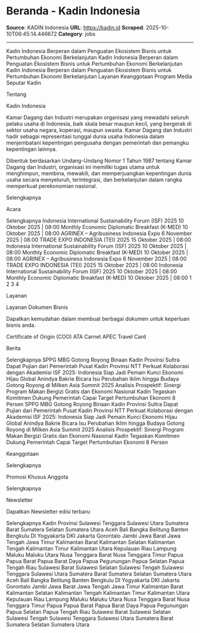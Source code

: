 # Beranda - Kadin Indonesia

**Source**: KADIN Indonesia
**URL**: https://kadin.id
**Scraped**: 2025-10-10T06:45:14.446672
**Category**: jobs

---

Kadin Indonesia
Berperan dalam Penguatan Ekosistem Bisnis untuk Pertumbuhan Ekonomi Berkelanjutan
Kadin Indonesia
Berperan dalam Penguatan Ekosistem Bisnis untuk Pertumbuhan Ekonomi Berkelanjutan
Kadin Indonesia
Berperan dalam Penguatan Ekosistem Bisnis untuk Pertumbuhan Ekonomi Berkelanjutan
Layanan
Keanggotaan
Program
Media
Seputar Kadin

Tentang

Kadin Indonesia

Kamar Dagang dan Industri merupakan organisasi yang mewadahi seluruh pelaku usaha di Indonesia, baik skala besar maupun kecil, yang bergerak di sektor usaha negara, koperasi, maupun swasta. Kamar Dagang dan Industri hadir sebagai representasi tunggal dunia usaha Indonesia dalam menjembatani kepentingan pengusaha dengan pemerintah dan pemangku kepentingan lainnya.

Dibentuk berdasarkan Undang-Undang Nomor 1 Tahun 1987 tentang Kamar Dagang dan Industri, organisasi ini memiliki tugas utama untuk menghimpun, membina, mewakili, dan memperjuangkan kepentingan dunia usaha secara menyeluruh, terintegrasi, dan berkelanjutan dalam rangka memperkuat perekonomian nasional.

Selengkapnya

Acara

Selengkapnya
Indonesia International Sustainability Forum (ISF) 2025
10 Oktober 2025 | 08:00
Monthly Economic Diplomatic Breakfast (K-MED)
10 Oktober 2025 | 08:00
AGRINEX – Agribusiness Indonesia Expo
6 November 2025 | 08:00
TRADE EXPO INDONESIA (TEI) 2025
15 Oktober 2025 | 08:00
Indonesia International Sustainability Forum (ISF) 2025
10 Oktober 2025 | 08:00
Monthly Economic Diplomatic Breakfast (K-MED)
10 Oktober 2025 | 08:00
AGRINEX – Agribusiness Indonesia Expo
6 November 2025 | 08:00
TRADE EXPO INDONESIA (TEI) 2025
15 Oktober 2025 | 08:00
Indonesia International Sustainability Forum (ISF) 2025
10 Oktober 2025 | 08:00
Monthly Economic Diplomatic Breakfast (K-MED)
10 Oktober 2025 | 08:00
1
2
3
4

Layanan

Layanan Dokumen Bisnis

Dapatkan kemudahan dalam membuat berbagai dokumen untuk keperluan bisnis anda.

Certificate of Origin (COO)
ATA Carnet
APEC Travel Card

Berita

Selengkapnya
SPPG MBG Gotong Royong Binaan Kadin Provinsi Sultra Dapat Pujian dari Pemerintah Pusat
Kadin Provinsi NTT Perkuat Kolaborasi dengan Akademisi
ISF 2025: Indonesia Siap Jadi Pemain Kunci Ekonomi Hijau Global
Anindya Bakrie Bicara Isu Perubahan Iklim hingga Budaya Gotong Royong di Milken Asia Summit 2025
Analisis Prospektif: Sinergi Program Makan Bergizi Gratis dan Ekonomi Nasional
Kadin Tegaskan Komitmen Dukung Pemerintah Capai Target Pertumbuhan Ekonomi 8 Persen
SPPG MBG Gotong Royong Binaan Kadin Provinsi Sultra Dapat Pujian dari Pemerintah Pusat
Kadin Provinsi NTT Perkuat Kolaborasi dengan Akademisi
ISF 2025: Indonesia Siap Jadi Pemain Kunci Ekonomi Hijau Global
Anindya Bakrie Bicara Isu Perubahan Iklim hingga Budaya Gotong Royong di Milken Asia Summit 2025
Analisis Prospektif: Sinergi Program Makan Bergizi Gratis dan Ekonomi Nasional
Kadin Tegaskan Komitmen Dukung Pemerintah Capai Target Pertumbuhan Ekonomi 8 Persen

Keanggotaan

Selengkapnya

Promosi Khusus Anggota

Selengkapnya

Newsletter

Dapatkan Newsletter edisi terbaru

Selengkapnya
Kadin Provinsi
Sulawesi Tenggara
Sulawesi Utara
Sumatera Barat
Sumatera Selatan
Sumatera Utara
Aceh
Bali
Bangka Belitung
Banten
Bengkulu
DI Yogyakarta
DKI Jakarta
Gorontalo
Jambi
Jawa Barat
Jawa Tengah
Jawa Timur
Kalimantan Barat
Kalimantan Selatan
Kalimantan Tengah
Kalimantan Timur
Kalimantan Utara
Kepulauan Riau
Lampung
Maluku
Maluku Utara
Nusa Tenggara Barat
Nusa Tenggara Timur
Papua
Papua Barat
Papua Barat Daya
Papua Pegunungan
Papua Selatan
Papua Tengah
Riau
Sulawesi Barat
Sulawesi Selatan
Sulawesi Tengah
Sulawesi Tenggara
Sulawesi Utara
Sumatera Barat
Sumatera Selatan
Sumatera Utara
Aceh
Bali
Bangka Belitung
Banten
Bengkulu
DI Yogyakarta
DKI Jakarta
Gorontalo
Jambi
Jawa Barat
Jawa Tengah
Jawa Timur
Kalimantan Barat
Kalimantan Selatan
Kalimantan Tengah
Kalimantan Timur
Kalimantan Utara
Kepulauan Riau
Lampung
Maluku
Maluku Utara
Nusa Tenggara Barat
Nusa Tenggara Timur
Papua
Papua Barat
Papua Barat Daya
Papua Pegunungan
Papua Selatan
Papua Tengah
Riau
Sulawesi Barat
Sulawesi Selatan
Sulawesi Tengah
Sulawesi Tenggara
Sulawesi Utara
Sumatera Barat
Sumatera Selatan
Sumatera Utara
